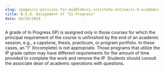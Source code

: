 ```yaml
---
slug: /pages/vi-policies-for-middlebury-institute-online/vi-b-academic-policies/b-5-grades-credits-academic-policies/b-5-d-assignment-of-in-progress
title: B.5.d. Assignment of "In Progress"
date: 10/29/2024
---
```


A grade of In Progress (IP) is assigned only in those courses for which the principal requirement of the course is unfinished by the end of an academic session, e.g., a capstone, thesis, practicum, or program portfolio. In these cases, an “I” (Incomplete) is not appropriate. Those programs that utilize the IP grade option may have different requirements for the amount of time provided to complete the work and remove the IP. Students should consult the associate dean of academic operations with questions.
